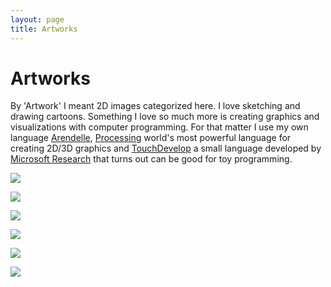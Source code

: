 ```yaml
---
layout: page
title: Artworks
---
```


# Artworks
By 'Artwork' I meant 2D images categorized here. I love sketching and drawing cartoons. Something I love so much more is creating graphics and visualizations with computer programming. For that matter I use my own language [Arendelle](http://web.arendelle.org), [Processing](http://processing.org) world's most powerful language for creating 2D/3D graphics and [TouchDevelop](http://touchdevelop.com) a small language developed by [Microsoft Research](http://research.microsoft.com) that turns out can be good for toy programming. <br>

[![](https://raw.githubusercontent.com/pmkary/pmkary.github.io/master/Graphics/Designs/ArendelleSketches.png)](http://kary.us/artworks/arendelle)

[![](https://raw.githubusercontent.com/pmkary/pmkary.github.io/master/Graphics/Designs/AdobeIdeaSketches.png)](http://kary.us/artworks/adobe-ideas)

[![](https://raw.githubusercontent.com/pmkary/pmkary.github.io/master/Graphics/Designs/WebDesign.png)](http://kary.us/artworks/webdesign)

[![](https://raw.githubusercontent.com/pmkary/pmkary.github.io/master/Graphics/Designs/Sketches.png)](http://kary.us/artworks/sketches)

[![](https://raw.githubusercontent.com/pmkary/pmkary.github.io/master/Graphics/Designs/TouchDevelop.png)](http://kary.us/artworks/touchdevelop)

[![](https://raw.githubusercontent.com/pmkary/pmkary.github.io/master/Graphics/Designs/Typefaces.png)](http://kary.us/artworks/fonts)
